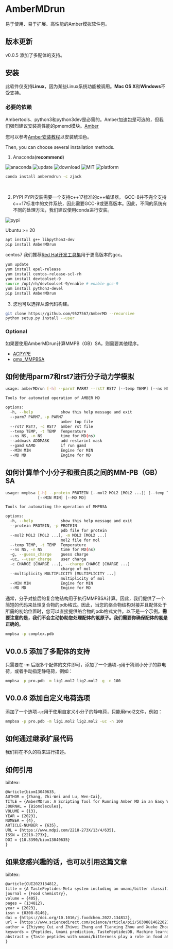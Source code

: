 # AmberMDrun 
易于使用、易于扩展、高性能的Amber模拟软件包。
## 版本更新
v0.0.5 添加了多配体的支持。
## 安装
此软件仅支持**Linux**，因为某些Linux系统功能被调用。**Mac OS X**和**Windows**不受支持。
### 必要的依赖
Ambertools、python3和python3dev是必需的。Amber加速包是可选的，但我们强烈建议安装高性能的pmemd模块。[Amber](https://ambermd.org/)



您可以参考[Amber安装教程](https://ambermd.org/Installation.php)以安装琥珀色。

Then, you can choose several installation methods.

1. Anaconda(**recommend**)

![anaconda](https://anaconda.org/zjack/ambermdrun/badges/version.svg)
![update](https://anaconda.org/zjack/ambermdrun/badges/latest_release_date.svg)
![download](https://anaconda.org/zjack/ambermdrun/badges/downloads.svg)
![MIT](https://anaconda.org/zjack/ambermdrun/badges/license.svg)
![platform](https://anaconda.org/zjack/ambermdrun/badges/platforms.svg)

~~~bash
conda install ambermdrun -c zjack
~~~
<br>

2. PYPI
PYPI安装需要一个支持c++17标准的c++编译器。
GCC-8并不完全支持c++17标准中的文件系统，因此需要GCC-9或更高版本。因此，不同的系统有不同的处理方法，我们建议使用conda进行安装。

![pypi](https://img.shields.io/pypi/dm/ambermdrun?style=flat-square)

Ubuntu >= 20
~~~bash
apt install g++ libpython3-dev
pip install AmberMDrun
~~~
 centos7
我们推荐[Red Hat开发工具集](https://access.redhat.com/documentation/en-us/red_hat_developer_toolset/9)用于更高版本的gcc。
~~~bash
yum update
yum install epel-release
yum install centos-release-scl-rh
yum install devtoolset-9
source /opt/rh/devtoolset-9/enable # enable gcc-9
yum install python3-devel
pip install AmberMDrun
~~~
3. 您也可以选择从源代码构建。
~~~bash
git clone https://github.com/9527567/AmberMD --recursive
python setup.py install --user
~~~
### Optional
如果要使用AmberMDrun计算MMPB（GB）SA，则需要其他程序。

- [ACPYPE](https://github.com/alanwilter/acpype)
- [gmx_MMPBSA](https://github.com/Valdes-Tresanco-MS/gmx_MMPBSA)
## 如何使用parm7和rst7进行分子动力学模拟
~~~bash
usage: amberMDrun [-h] --parm7 PARM7 --rst7 RST7 [--temp TEMP] [--ns NS] [--addmask ADDMASK] [--gamd GAMD] [--MIN MIN] [--MD MD]

Tools for automated operation of AMBER MD

options:
  -h, --help            show this help message and exit
  --parm7 PARM7, -p PARM7
                        amber top file
  --rst7 RST7, -c RST7  amber rst file
  --temp TEMP, -t TEMP  Temperature
  --ns NS, -n NS        time for MD(ns)
  --addmask ADDMASK     add restarint mask
  --gamd GAMD           if run gamd
  --MIN MIN             Engine for MIN
  --MD MD               Engine for MD
~~~
## 如何计算单个小分子和蛋白质之间的MM-PB（GB）SA
~~~bash
usage: mmpbsa [-h] --protein PROTEIN [--mol2 MOL2 [MOL2 ...]] [--temp TEMP] [--ns NS] [-g] [-uc] [-c CHARGE [CHARGE ...]] [--multiplicity MULTIPLICITY [MULTIPLICITY ...]]
              [--MIN MIN] [--MD MD]

Tools for automating the operation of MMPBSA

options:
  -h, --help            show this help message and exit
  --protein PROTEIN, -p PROTEIN
                        pdb file for protein
  --mol2 MOL2 [MOL2 ...], -m MOL2 [MOL2 ...]
                        mol2 file for mol
  --temp TEMP, -t TEMP  Temperature
  --ns NS, -n NS        time for MD(ns)
  -g, --guess_charge    guess charge
  -uc, --user_charge    user charge
  -c CHARGE [CHARGE ...], --charge CHARGE [CHARGE ...]
                        charge of mol
  --multiplicity MULTIPLICITY [MULTIPLICITY ...]
                        multiplicity of mol
  --MIN MIN             Engine for MIN
  --MD MD               Engine for MD
~~~
通常，分子对接后的复合物结构用于执行MMPBSA计算。因此，我们提供了一个简短的代码来处理复合物的pdb格式。因此，当您的络合物结构对接并且配体处于所需的初始位置时，您可以直接提供络合物的pdb格式文件。以下是一个示例。**需要注意的是，我们不会主动协助您处理配体的氢原子。我们需要你确保配体的氢是正确的**。
~~~bash
mmpbsa -p complex.pdb
~~~

## V0.0.5 添加了多配体的支持
只需要在-m 后跟多个配体的文件即可，添加了一个选项`-g`用于猜测小分子的静电荷，或者手动指定静电荷，例如：
~~~bash
mmpbsa -p pro.pdb -m lig1.mol2 lig2.mol2 -g -n 100
~~~
## V0.0.6 添加自定义电荷选项
添加了一个选项`-uc`用于使用自定义小分子的静电荷，只能用mol2文件，例如：
~~~bash
mmpbsa -p pro.pdb -m lig1.mol2 lig2.mol2 -uc -n 100
~~~
## 如何通过继承扩展代码
我们将在不久的将来进行描述。

## 如何引用
bibtex:
~~~tex
@Article{biom13040635,
AUTHOR = {Zhang, Zhi-Wei and Lu, Wen-Cai},
TITLE = {AmberMDrun: A Scripting Tool for Running Amber MD in an Easy Way},
JOURNAL = {Biomolecules},
VOLUME = {13},
YEAR = {2023},
NUMBER = {4},
ARTICLE-NUMBER = {635},
URL = {https://www.mdpi.com/2218-273X/13/4/635},
ISSN = {2218-273X},
DOI = {10.3390/biom13040635}
}
~~~
## 如果您感兴趣的话，也可以引用这篇文章
bibtex:
~~~tex
@article{CUI2023134812,
title = {A TastePeptides-Meta system including an umami/bitter classification model Umami_YYDS, a TastePeptidesDB database and an open-source package Auto_Taste_ML},
journal = {Food Chemistry},
volume = {405},
pages = {134812},
year = {2023},
issn = {0308-8146},
doi = {https://doi.org/10.1016/j.foodchem.2022.134812},
url = {https://www.sciencedirect.com/science/article/pii/S0308814622027741},
author = {Zhiyong Cui and Zhiwei Zhang and Tianxing Zhou and Xueke Zhou and Yin Zhang and Hengli Meng and Wenli Wang and Yuan Liu},
keywords = {Peptides, Umami prediction, TastePeptidesDB, Machine learning},
abstract = {Taste peptides with umami/bitterness play a role in food attributes. However, the taste mechanisms of peptides are not fully understood, and the identification of these peptides is time-consuming. Here, we created a taste peptide database by collecting the reported taste peptide information. Eight key molecular descriptors from di/tri-peptides were selected and obtained by modeling screening. A gradient boosting decision tree model named Umami_YYDS (89.6\% accuracy) was established by data enhancement, comparison algorithm and model optimization. Our model showed a great prediction performance compared to other models, and its outstanding ability was verified by sensory experiments. To provide a convenient approach, we deployed a prediction website based on Umami_YYDS and uploaded the Auto_Taste_ML machine learning package. In summary, we established the system TastePeptides-Meta, containing a taste peptide database TastePeptidesDB an umami/bitter taste prediction model Umami_YYDS and an open-source machine learning package Auto_Taste_ML, which were helpful for rapid screening of umami peptides.}
}
~~~